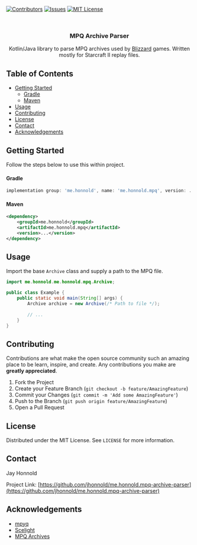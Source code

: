 <!-- PROJECT SHIELDS -->
<!--
*** I'm using markdown "reference style" links for readability.
*** Reference links are enclosed in brackets [ ] instead of parentheses ( ).
*** See the bottom of this document for the declaration of the reference variables
*** for contributors-url, forks-url, etc. This is an optional, concise syntax you may use.
*** https://www.markdownguide.org/basic-syntax/#reference-style-links
-->
[![Contributors][contributors-shield]][contributors-url]
[![Issues][issues-shield]][issues-url]
[![MIT License][license-shield]][license-url]

<!-- PROJECT LOGO -->
<br />
<p align="center">
  <h3 align="center">MPQ Archive Parser</h3>
  <p align="center">
    Kotlin/Java library to parse MPQ archives used by <a href="https://www.blizzard.com">Blizzard</a> games.
    Written mostly for Starcraft II replay files.
  </p>
</p>

<!-- TABLE OF CONTENTS -->
## Table of Contents

* [Getting Started](#getting-started)
  * [Gradle](#gradle)
  * [Maven](#maven)
* [Usage](#usage)
* [Contributing](#contributing)
* [License](#license)
* [Contact](#contact)
* [Acknowledgements](#acknowledgements)


<!-- GETTING STARTED -->
## Getting Started

Follow the steps below to use this within project.

#### Gradle
```gradle
implementation group: 'me.honnold', name: 'me.honnold.mpq', version: ...
```

#### Maven
```xml
<dependency>
    <groupId>me.honnold</groupId>
    <artifactId>me.honnold.mpq</artifactId>
    <version>...</version>
</dependency>
```

<!-- USAGE EXAMPLES -->
## Usage

Import the base `Archive` class and supply a path to the MPQ file.

```java
import me.honnold.me.honnold.mpq.Archive;

public class Example {
    public static void main(String[] args) {
        Archive archive = new Archive(/* Path to file */);
       
        // ...
    }
}
```


<!-- CONTRIBUTING -->
## Contributing

Contributions are what make the open source community such an amazing place to be learn, inspire, and create. 
Any contributions you make are **greatly appreciated**.

1. Fork the Project
2. Create your Feature Branch (`git checkout -b feature/AmazingFeature`)
3. Commit your Changes (`git commit -m 'Add some AmazingFeature'`)
4. Push to the Branch (`git push origin feature/AmazingFeature`)
5. Open a Pull Request



<!-- LICENSE -->
## License

Distributed under the MIT License. See `LICENSE` for more information.



<!-- CONTACT -->
## Contact

Jay Honnold

Project Link: [https://github.com/jhonnold/me.honnold.mpq-archive-parser](https://github.com/jhonnold/me.honnold.mpq-archive-parser)


<!-- ACKNOWLEDGEMENTS -->
## Acknowledgements
* [mpyq](https://github.com/eagleflo/mpyq)
* [Scelight](https://github.com/icza/scelight)
* [MPQ Archives](http://www.zezula.net/en/me.honnold.mpq/main.html)


<!-- MARKDOWN LINKS & IMAGES -->
<!-- https://www.markdownguide.org/basic-syntax/#reference-style-links -->
[contributors-shield]: https://img.shields.io/github/contributors/jhonnold/me.honnold.mpq-archive-parser?style=flat-square
[contributors-url]: https://github.com/jhonnold/me.honnold.mpq-archive-parser/graphs/contributors
[issues-shield]: https://img.shields.io/github/issues/jhonnold/me.honnold.mpq-archive-parser.svg?style=flat-square
[issues-url]: https://github.com/jhonnold/me.honnold.mpq-archive-parser/issues
[license-shield]: https://img.shields.io/github/license/jhonnold/me.honnold.mpq-archive-parser.svg?style=flat-square
[license-url]: https://github.com/jhonnold/me.honnold.mpq-archive-parser/blob/master/LICENSE